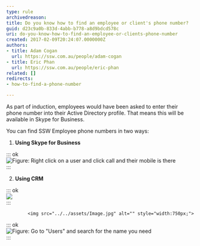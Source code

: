 ```yaml
---
type: rule
archivedreason: 
title: Do you know how to find an employee or client's phone number?
guid: d23c9a0b-833d-4abb-b778-a8d9bdcd578c
uri: do-you-know-how-to-find-an-employee-or-clients-phone-number
created: 2017-02-09T20:24:07.0000000Z
authors:
- title: Adam Cogan
  url: https://ssw.com.au/people/adam-cogan
- title: Eric Phan
  url: https://ssw.com.au/people/eric-phan
related: []
redirects:
- how-to-find-a-phone-number

---
```


As part of induction, employees would have been asked to enter their phone number into their Active Directory profile. That means this will be available in Skype for Business.

You can find SSW Employee phone numbers in two ways:

<!--endintro-->

1. **Using Skype for Business** 

::: ok  
![Figure: Right click on a user and click call and their mobile is there](../../assets/Image.jpg)  
:::

2. **Using CRM** 

::: ok  
![](../../assets/Image.jpg)  
:::

            <img src="../../assets/Image.jpg" alt="" style="width:750px;">
         

::: ok  
![Figure: Go to "Users" and search for the name you need](../../assets/Image.jpg)  
:::
